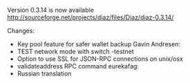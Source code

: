 Version 0.3.14 is now available
http://sourceforge.net/projects/diaz/files/Diaz/diaz-0.3.14/

Changes:
* Key pool feature for safer wallet backup
Gavin Andresen:
* TEST network mode with switch -testnet
* Option to use SSL for JSON-RPC connections on unix/osx
* validateaddress RPC command
eurekafag:
* Russian translation
